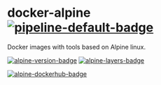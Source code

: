 # docker-alpine [![pipeline-default-badge][]][pipeline-default-link]

[pipeline-default-badge]: https://gitlab.com/joeltimothyoh/docker-alpine/badges/master/pipeline.svg
[pipeline-default-link]: https://gitlab.com/joeltimothyoh/docker-alpine/commits/master

Docker images with tools based on Alpine linux.

[![alpine-version-badge][]][alpine-metadata-link] [![alpine-layers-badge][]][alpine-metadata-link]

[alpine-version-badge]: https://images.microbadger.com/badges/version/joeltimothyoh/alpine.svg
[alpine-layers-badge]: https://images.microbadger.com/badges/image/joeltimothyoh/alpine.svg
[alpine-metadata-link]: https://microbadger.com/images/joeltimothyoh/alpine

[![alpine-dockerhub-badge][]][alpine-dockerhub-link]

[alpine-dockerhub-badge]: https://img.shields.io/badge/docker%20hub-joeltimothyoh/alpine-blue.svg?logo=docker&logoColor=2596EC&color=0D597F&label=&labelColor=&style=popout-square
[alpine-dockerhub-link]: https://hub.docker.com/r/joeltimothyoh/alpine
